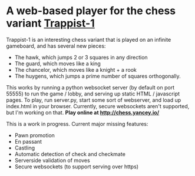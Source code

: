 # A web-based player for the chess variant [Trappist-1](http://www.chessvariants.com/invention/trappist-1)

Trappist-1 is an interesting chess variant that is played on an infinite gameboard,
and has several new pieces:
* The hawk, which jumps 2 or 3 squares in any direction
* The guard, which moves like a king
* The chancelor, which moves like a knight + a rook
* The huygens, which jumps a prime number of squares orthogonally.

This works by running a python websocket server (by default on port 55555) to run the game / lobby,
and serving up static HTML / javascript pages.
To play, run server.py, start some sort of webserver, and load up index.html in your browser.
Currently, secure websockets aren't supported, but I'm working on that.
**Play online at http://chess.yancey.io/**

This is a work in progress.
Current major missing features:
* Pawn promotion
* En passant
* Castling
* Automatic detection of check and checkmate
* Serverside validation of moves
* Secure websockets (to support serving over https)
